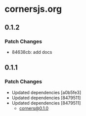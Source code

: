 # cornersjs.org

## 0.1.2

### Patch Changes

- 84638cb: add docs

## 0.1.1

### Patch Changes

- Updated dependencies [a0b5fe3]
- Updated dependencies [8479511]
- Updated dependencies [8479511]
  - corners@0.1.0
